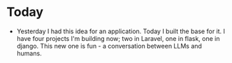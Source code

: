 # Today

* Yesterday I had this idea for an application. Today I built the base for it. I have four projects I'm building now; two in Laravel, one in flask, one in django. This new one is fun - a conversation between LLMs and humans.